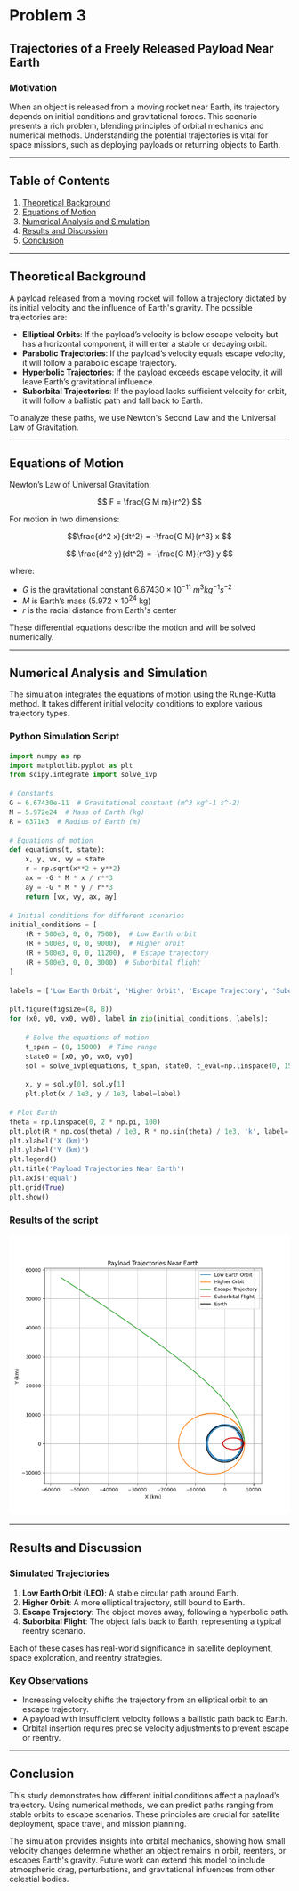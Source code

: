 # Problem 3

## Trajectories of a Freely Released Payload Near Earth

### Motivation
When an object is released from a moving rocket near Earth, its trajectory depends on initial conditions and gravitational forces. This scenario presents a rich problem, blending principles of orbital mechanics and numerical methods. Understanding the potential trajectories is vital for space missions, such as deploying payloads or returning objects to Earth.

---

## Table of Contents
1. [Theoretical Background](#theoretical-background)
2. [Equations of Motion](#equations-of-motion)
3. [Numerical Analysis and Simulation](#numerical-analysis-and-simulation)
4. [Results and Discussion](#results-and-discussion)
5. [Conclusion](#conclusion)

---

## Theoretical Background

A payload released from a moving rocket will follow a trajectory dictated by its initial velocity and the influence of Earth's gravity. The possible trajectories are:

- **Elliptical Orbits**: If the payload’s velocity is below escape velocity but has a horizontal component, it will enter a stable or decaying orbit.
- **Parabolic Trajectories**: If the payload’s velocity equals escape velocity, it will follow a parabolic escape trajectory.
- **Hyperbolic Trajectories**: If the payload exceeds escape velocity, it will leave Earth’s gravitational influence.
- **Suborbital Trajectories**: If the payload lacks sufficient velocity for orbit, it will follow a ballistic path and fall back to Earth.

To analyze these paths, we use Newton's Second Law and the Universal Law of Gravitation.

---

## Equations of Motion

Newton’s Law of Universal Gravitation:

$$ F = \frac{G M m}{r^2} $$

For motion in two dimensions:

$$\frac{d^2 x}{dt^2} = -\frac{G M}{r^3} x $$

$$ \frac{d^2 y}{dt^2} = -\frac{G M}{r^3} y $$

where:

- $G$ is the gravitational constant $6.67430 \times 10^{-11}$ $m^3 kg^{-1} s^{-2}$
- $M$ is Earth’s mass ($5.972 \times 10^{24}$ kg)
- $r$ is the radial distance from Earth's center

These differential equations describe the motion and will be solved numerically.

---

## Numerical Analysis and Simulation

The simulation integrates the equations of motion using the Runge-Kutta method. It takes different initial velocity conditions to explore various trajectory types.

### Python Simulation Script

```python
import numpy as np
import matplotlib.pyplot as plt
from scipy.integrate import solve_ivp

# Constants
G = 6.67430e-11  # Gravitational constant (m^3 kg^-1 s^-2)
M = 5.972e24  # Mass of Earth (kg)
R = 6371e3  # Radius of Earth (m)

# Equations of motion
def equations(t, state):
    x, y, vx, vy = state
    r = np.sqrt(x**2 + y**2)
    ax = -G * M * x / r**3
    ay = -G * M * y / r**3
    return [vx, vy, ax, ay]

# Initial conditions for different scenarios
initial_conditions = [
    (R + 500e3, 0, 0, 7500),  # Low Earth orbit
    (R + 500e3, 0, 0, 9000),  # Higher orbit
    (R + 500e3, 0, 0, 11200),  # Escape trajectory
    (R + 500e3, 0, 0, 3000)  # Suborbital flight
]

labels = ['Low Earth Orbit', 'Higher Orbit', 'Escape Trajectory', 'Suborbital Flight']

plt.figure(figsize=(8, 8))
for (x0, y0, vx0, vy0), label in zip(initial_conditions, labels):
    
    # Solve the equations of motion
    t_span = (0, 15000)  # Time range
    state0 = [x0, y0, vx0, vy0]
    sol = solve_ivp(equations, t_span, state0, t_eval=np.linspace(0, 15000, 1000))
    
    x, y = sol.y[0], sol.y[1]
    plt.plot(x / 1e3, y / 1e3, label=label)

# Plot Earth
theta = np.linspace(0, 2 * np.pi, 100)
plt.plot(R * np.cos(theta) / 1e3, R * np.sin(theta) / 1e3, 'k', label='Earth')
plt.xlabel('X (km)')
plt.ylabel('Y (km)')
plt.legend()
plt.title('Payload Trajectories Near Earth')
plt.axis('equal')
plt.grid(True)
plt.show()
```

### Results of the script

![Trajectories Results](Problem3GraphsAndScripts/plotTrajectories.png)

---

## Results and Discussion

### Simulated Trajectories
1. **Low Earth Orbit (LEO)**: A stable circular path around Earth.
2. **Higher Orbit**: A more elliptical trajectory, still bound to Earth.
3. **Escape Trajectory**: The object moves away, following a hyperbolic path.
4. **Suborbital Flight**: The object falls back to Earth, representing a typical reentry scenario.

Each of these cases has real-world significance in satellite deployment, space exploration, and reentry strategies.

### Key Observations
- Increasing velocity shifts the trajectory from an elliptical orbit to an escape trajectory.
- A payload with insufficient velocity follows a ballistic path back to Earth.
- Orbital insertion requires precise velocity adjustments to prevent escape or reentry.

---

## Conclusion

This study demonstrates how different initial conditions affect a payload’s trajectory. Using numerical methods, we can predict paths ranging from stable orbits to escape scenarios. These principles are crucial for satellite deployment, space travel, and mission planning.

The simulation provides insights into orbital mechanics, showing how small velocity changes determine whether an object remains in orbit, reenters, or escapes Earth's gravity. Future work can extend this model to include atmospheric drag, perturbations, and gravitational influences from other celestial bodies.

